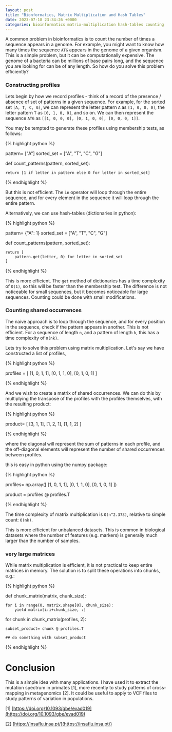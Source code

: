 ```yaml
---
layout: post
title: "Bionformatics, Matrix Multiplication and Hash Tables"
date: 2023-07-18 23:34:26 +0000
categories: bioinformatics matrix-multiplication hash-tables counting
---
```


A common problem in bioinformatics is to count the number of times a sequence appears in a genome. For example, you might want to know how many times the sequence `ATG` appears in the genome of a given organism. This is a simple problem, but it can be computationally expensive. The genome of a bacteria can be millions of base pairs long, and the sequence you are looking for can be of any length. So how do you solve this problem efficiently?

### Constructing profiles

Lets begin by how we record profiles - think of a record of the presence / absence of set of patterns in a given sequence. For example, for the sorted set `[A, T, C, G]`, we can represent the letter pattern `A` as `[1, 0, 0, 0]`, the letter pattern `T` as `[0, 1, 0, 0]`, and so on. We can then represent the sequence `ATG` as `[[1, 0, 0, 0], [0, 1, 0, 0], [0, 0, 0, 1]]`.

You may be tempted to generate these profiles using membership tests, as follows:

{% highlight python %}

pattern= ["A"]
sorted_set = ["A", "T", "C", "G"]

def count_patterns(pattern, sorted_set):
    
    return [1 if letter in pattern else 0 for letter in sorted_set]
    

{% endhighlight %}

But this is not efficient. The `in` operator will loop through the entire sequence, and for every element in the sequence it will loop through the entire pattern.

Alternatively, we can use hash-tables (dictionaries in python):

{% highlight python %}

pattern= {"A": 1}
sorted_set = ["A", "T", "C", "G"]

def count_patterns(pattern, sorted_set):
    
    return [
        pattern.get(letter, 0) for letter in sorted_set
    ]
    

{% endhighlight %}

This is more efficient. The `get` method of dictionaries has a time complexity of `O(1)`, so this will be faster than the membership test. The difference is not noticeable for small sequences, but it becomes noticeable for large sequences. Counting could be done with small modifications. 


### Counting shared occurrences

The naive approach is to loop through the sequence, and for every position in the sequence, check if the pattern appears in another. This is not efficient. For a sequence of length `n`, and a pattern of length `k`, this has a time complexity of `O(nk)`.

Lets try to solve this problem using matrix multiplication. Let's say we have constructed a list of profiles, 

{% highlight python %}

profiles = [
    [1, 0, 1, 1],
    [0, 1, 1, 0],
    [0, 1, 0, 1]
]

{% endhighlight %}

And we wish to create a matrix of shared occurrences. We can do this by multiplying the transpose of the profiles with the profiles themselves, with the resulting product:

{% highlight python %}

product= [
    [3, 1, 1],
    [1, 2, 1],
    [1, 1, 2]
]

{% endhighlight %}

where the diagonal will represent the sum of patterns in each profile, and the off-diagonal elements will represent the number of shared occurrences between profiles.

this is easy in python using the numpy package:

{% highlight python %}

profiles= np.array([
    [1, 0, 1, 1],
    [0, 1, 1, 0],
    [0, 1, 0, 1]
])


product = profiles @ profiles.T

{% endhighlight %}

The time complexity of matrix multiplication is `O(n^2.373)`, relative to simple count: `O(nk)`.

This is more efficient for unbalanced datasets. This is common in biological datasets where the number of features (e.g. markers) is generally much larger than the number of samples.

### very large matrices

While matrix multiplication is efficient, it is not practical to keep entire matrices in memory. The solution is to split these operations into chunks, e.g.:

{% highlight python %}


def chunk_matrix(matrix, chunk_size):

    for i in range(0, matrix.shape[0], chunk_size):
        yield matrix[i:i+chunk_size, :]


for chunk in chunk_matrix(profiles, 2):

    subset_product= chunk @ profiles.T

    ## do something with subset_product

{% endhighlight %}
    
    


# Conclusion

This is a simple idea with many applications. I have used it to extract the mutation spectrum in primates [1], more recently to study patterns of cross-mapping in metagenomics [2]. It could be useful to apply to VCF files to study patterns of variation in populations.


[1] [https://doi.org/10.1093/gbe/evad019](https://doi.org/10.1093/gbe/evad019)

[2] [https://insaflu.insa.pt/](https://insaflu.insa.pt/)



